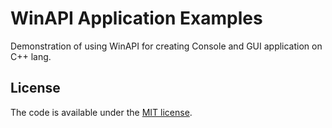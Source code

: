 # WinAPI Application Examples

Demonstration of using WinAPI for creating Console and GUI application on C++ lang. 

## License

The code is available under the [MIT license](LICENSE).
